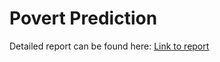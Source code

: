 # Povert Prediction 

Detailed report can be found here: [Link to report](https://acrobat.adobe.com/link/track?uri=urn:aaid:scds:US:80890dec-63f5-3d8b-9b88-e45d94befddc#pageNum=1)
